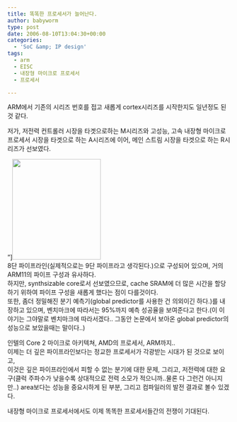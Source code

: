 ```yaml
---
title: 똑똑한 프로세서가 늘어난다.
author: babyworm
type: post
date: 2006-08-10T13:04:30+00:00
categories:
  - 'SoC &amp; IP design'
tags:
  - arm
  - EISC
  - 내장형 마이크로 프로세서
  - 프로세서

---
```

ARM에서 기존의 시리즈 번호를 접고 새롭게 cortex시리즈를 시작한지도 일년정도 된것 같다.

저가, 저전력 컨트롤러 시장을 타겟으로하는 M시리즈와 고성능, 고속 내장형 마이크로 프로세서 시장을 타겟으로 하는 A시리즈에 이어, 메인 스트림 시장을 타겟으로 하는 R시리즈가 선보였다.

&#8221;]<img loading="lazy" decoding="async" src="https://i0.wp.com/babyworm.net/wordpress/wp-content/uploads/1/cfile22.uf.114ED6514D6A7A73222153.gif?resize=200%2C227" width="200" height="227" alt="" data-recalc-dims="1" />  
8단 파이프라인(실제적으로는 9단 파이프라고 생각된다.)으로 구성되어 있으며, 거의 ARM11의 파이프 구성과 유사하다.  
하지만, synthsizable core로서 선보였으므로, cache SRAM에 더 많은 시간을 할당하기 위하여 파이프 구성을 새롭게 했다는 점이 다를것이다.  
또한, 좀더 정밀해진 분기 예측기(global predictor를 사용한 건 의외이긴 하다.)를 내장하고 있으며, 벤치마크에 따라서는 95%까지 예측 성공율을 보여준다고 한다.(이 이야기는 그야말로 벤치마크에 따라서겠다.. 그동안 논문에서 보아온 global predictor의 성능으로 보았을때는 말이다..)

인텔의 Core 2 마이크로 아키텍쳐, AMD의 프로세서, ARM까지..  
이제는 더 깊은 파이프라인보다는 정교한 프로세서가 각광받는 시대가 된 것으로 보이고,  
이것은 깊은 파이프라인에서 피할 수 없는 분기에 대한 문제, 그리고, 저전력에 대한 요구(클럭 주파수가 낮을수록 상대적으로 전력 소모가 적으니까..물론 다 그런건 아니지만..) area보다는 성능을 중요시하게 된 부분, 그리고 컴파일러의 발전 결과로 볼수 있겠다.

내장형 마이크로 프로세서에서도 이제 똑똑한 프로세서들간의 전쟁이 기대된다.
